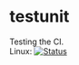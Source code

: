 # testunit

Testing the CI.  
Linux: [![Status](https://github.com/Khoronus/testunit/workflows/Test/badge.svg)](https://github.com/Khoronus/testunit/actions?query=workflow%3ATest)